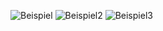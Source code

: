![Beispiel](https://github.com/user-attachments/assets/43ce5f3a-5097-4851-b211-eb31d8e7f161)
![Beispiel2](https://github.com/user-attachments/assets/0c8b52d9-05b7-4259-8817-0ef7cd3f4b0e)
![Beispiel3](https://github.com/user-attachments/assets/43923a29-5051-446a-89fb-137689b4533b)
